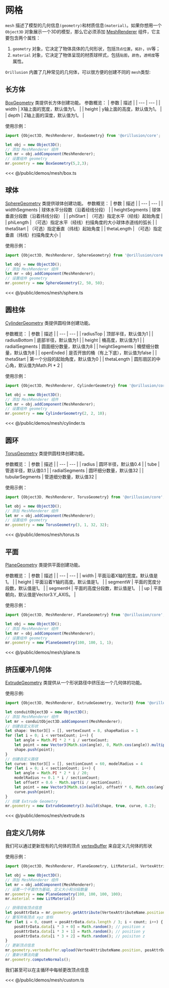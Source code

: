 # 网格
`mesh` 描述了模型的几何信息`(geometry)`和材质信息`(material)`。如果你想用一个 `Object3D` 对象展示一个3D的模型，那么它必须添加 [MeshRenderer](/api/classes/MeshRenderer) 组件，它主要包含两个属性：
1. `geometry` 对象，它决定了物体具体的几何形状，包括`顶点位置`，`拓扑`，`UV`等；
2. `material` 对象，它决定了物体呈现的材质球样式，包括`贴图`，`颜色`，`透明度`等属性。

`Orillusion` 内置了几种常见的几何体，可以很方便的创建不同的 `mesh`类型:
## 长方体
[BoxGeometry](/api/classes/BoxGeometry) 类提供长方体创建功能。
参数概览：
| 参数 | 描述 |
| --- | --- |
| width | X轴上面的宽度，默认值为1。 |
| height | y轴上面的高度，默认值为1。 |
| depth | Z轴上面的深度，默认值为1。 |

使用示例：
```ts
import {Object3D, MeshRenderer, BoxGeometry} from '@orillusion/core';

let obj = new Object3D();
// 添加 MeshRenderer 组件
let mr = obj.addComponent(MeshRenderer);
// 设置组件 geometry
mr.geometry = new BoxGeometry(5,2,3);
```

<Demo src="/demos/mesh/box.ts"></Demo>

<<< @/public/demos/mesh/box.ts


## 球体
[SphereGeometry](/api/classes/SphereGeometry) 类提供球体创建功能。
参数概览：
| 参数 | 描述 |
| --- | --- |
| widthSegments | 球体水平分段数（沿着经线分段） |
| heightSegments | 球体垂直分段数（沿着纬线分段） |
| phiStart | （可选）指定水平（经线）起始角度 |
| phiLength | （可选）指定水平（经线）扫描角度的大小球体赤道线的弧长 |
| thetaStart | （可选）指定垂直（纬线）起始角度 |
| thetaLength | （可选）指定垂直（纬线）扫描角度大小 |

使用示例：
```ts
import {Object3D, MeshRenderer, SphereGeometry} from '@orillusion/core';

let obj = new Object3D();
// 添加 MeshRenderer 组件
let mr = obj.addComponent(MeshRenderer);
// 设置组件 geometry
mr.geometry = new SphereGeometry(2, 50, 50);
```

<Demo src="/demos/mesh/sphere.ts"></Demo>

<<< @/public/demos/mesh/sphere.ts


## 圆柱体
[CylinderGeometry](/api/classes/CylinderGeometry) 类提供圆柱体创建功能。

参数概览：
| 参数 | 描述 |
| --- | --- |
| radiusTop | 顶部半径，默认值为1 |
| radiusBottom | 底部半径，默认值为1 |
| height | 桶高度，默认值为1 |
| radialSegments | 圆面细分数量，默认值为8 |
| heightSegments | 桶壁细分数量，默认值为8 |
| openEnded | 是否开放的桶（有上下底），默认值为false |
| thetaStart | 第一个分段的起始角度，默认值为0 |
| thetaLength | 圆形扇区的中心角，默认值为Math.PI * 2 |

使用示例：
```ts
import {Object3D, MeshRenderer, CylinderGeometry} from '@orillusion/core';

let obj = new Object3D();
// 添加 MeshRenderer 组件
let mr = obj.addComponent(MeshRenderer);
// 设置组件 geometry
mr.geometry = new CylinderGeometry(2, 2, 10);
```
<Demo src="/demos/mesh/cylinder.ts"></Demo>

<<< @/public/demos/mesh/cylinder.ts

## 圆环
[TorusGeometry](/api/classes/TorusGeometry) 类提供圆柱体创建功能。

参数概览：
| 参数 | 描述 |
| --- | --- |
| radius | 圆环半径，默认值0.4 |
| tube | 管道半径，默认值0.1 |
| radialSegments | 圆环细分数量，默认值32 |
| tubularSegments | 管道细分数量，默认值32 |

使用示例：
```ts
import {Object3D, MeshRenderer, TorusGeometry} from '@orillusion/core';

let obj = new Object3D();
// 添加 MeshRenderer 组件
let mr = obj.addComponent(MeshRenderer);
// 设置组件 geometry
mr.geometry = new TorusGeometry(3, 1, 32, 32);
```
<Demo src="/demos/mesh/torus.ts"></Demo>

<<< @/public/demos/mesh/torus.ts

## 平面
[PlaneGeometry](/api/classes/PlaneGeometry) 类提供平面创建功能。

参数概览：
| 参数 | 描述 |
| --- | --- |
| width | 平面沿着X轴的宽度。默认值是1。 |
| height | 平面沿着Y轴的高度。默认值是1。 |
| segmentW | 平面的宽度分段数，默认值是1。 |
| segmentH | 平面的高度分段数，默认值是1。 |
| up | 平面朝向，默认值是Vector3.Y_AXIS。 |

使用示例：
```ts
import {Object3D, MeshRenderer, PlaneGeometry} from '@orillusion/core';

let obj = new Object3D();
// 添加 MeshRenderer 组件
let mr = obj.addComponent(MeshRenderer);
// 设置组件 geometry
mr.geometry = new PlaneGeometry(100, 100, 1, 1);
```
<Demo src="/demos/mesh/plane.ts"></Demo>

<<< @/public/demos/mesh/plane.ts

## 挤压缓冲几何体
[ExtrudeGeometry](/api/classes/ExtrudeGeometry.md) 类提供从一个形状路径中挤压出一个几何体的功能。

使用示例:
```ts
import {Object3D, MeshRenderer, ExtrudeGeometry, Vector3} from '@orillusion/core';

let conduitObject3D = new Object3D();
// 添加 MeshRenderer 组件
let mr = conduitObject3D.addComponent(MeshRenderer);
// 创建自定义形状
let shape: Vector3[] = [], vertexCount = 8, shapeRadius = 1
for (let i = 0; i < vertexCount; i++) {
    let angle = Math.PI * 2 * i / vertexCount;
    let point = new Vector3(Math.sin(angle), 0, Math.cos(angle)).multiplyScalar(shapeRadius);
    shape.push(point);
}
// 创建自定义路径
let curve: Vector3[] = [], sectionCount = 60, modelRadius = 4
for (let i = 0; i < sectionCount; i++) {
    let angle = Math.PI * 2 * i / 20;
    modelRadius += 0.1 * i / sectionCount;
    let offsetY = 0.6 - Math.sqrt(i / sectionCount);
    let point = new Vector3(Math.sin(angle), offsetY * 6, Math.cos(angle)).multiplyScalar(modelRadius);
    curve.push(point);
}
// 创建 Extrude Geometry
mr.geometry = new ExtrudeGeometry().build(shape, true, curve, 0.2);
```

<Demo src="/demos/mesh/extrude.ts"></Demo>

<<< @/public/demos/mesh/extrude.ts

## 自定义几何体
我们可以通过更新现有的几何体的顶点 [vertexBuffer](/api/classes/GeometryVertexBuffer) 来自定义几何体的形状

使用示例：
```ts
import {Object3D, MeshRenderer, PlaneGeometry, LitMaterial, VertexAttributeName} from '@orillusion/core';

let obj = new Object3D();
// 添加 MeshRenderer 组件
let mr = obj.addComponent(MeshRenderer);
// 设置一个平面作为基础, 定义大小和分段数量
mr.geometry = new PlaneGeometry(100, 100, 100, 100);
mr.material = new LitMaterial()

// 获得现有顶点信息
let posAttrData = mr.geometry.getAttribute(VertexAttributeName.position);
// 重写所有顶点 xyz 坐标
for (let i = 0, count = posAttrData.data.length / 3; i < count; i++) {
    posAttrData.data[i * 3 + 0] = Math.random(); // position x
    posAttrData.data[i * 3 + 1] = Math.random(); // position y
    posAttrData.data[i * 3 + 2] = Math.random(); // poisiton z
}
// 更新顶点信息
mr.geometry.vertexBuffer.upload(VertexAttributeName.position, posAttrData);
// 重新计算法向量
mr.geometry.computeNormals();
```
我们甚至可以在主循环中每帧更改顶点信息

<Demo src="/demos/mesh/custom.ts"></Demo>

<<< @/public/demos/mesh/custom.ts
